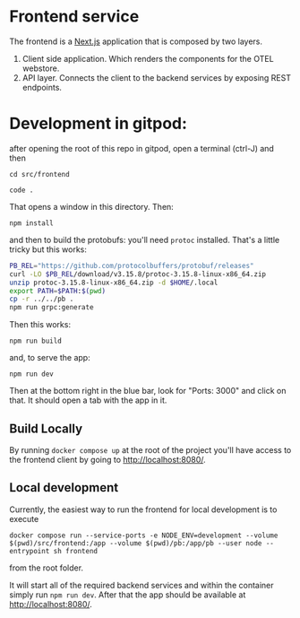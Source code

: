 # Frontend service

The frontend is a [Next.js](https://nextjs.org/) application that is composed by two layers.

1. Client side application. Which renders the components for the OTEL webstore.
2. API layer. Connects the client to the backend services by exposing REST endpoints.

# Development in gitpod:

after opening the root of this repo in gitpod, open a terminal (ctrl-J) and then

`cd src/frontend`

`code .`

That opens a window in this directory. Then:

`npm install`

and then to build the protobufs: you'll need `protoc` installed. That's a little tricky but this works:

```sh
PB_REL="https://github.com/protocolbuffers/protobuf/releases"
curl -LO $PB_REL/download/v3.15.8/protoc-3.15.8-linux-x86_64.zip
unzip protoc-3.15.8-linux-x86_64.zip -d $HOME/.local
export PATH=$PATH:$(pwd)
cp -r ../../pb .
npm run grpc:generate
```

Then this works:

`npm run build`

and, to serve the app:

`npm run dev`

Then at the bottom right in the blue bar, look for "Ports: 3000" and click on that. It should open a tab with the app in
it.

## Build Locally

By running `docker compose up` at the root of the project you'll have access to the frontend client by going to
<http://localhost:8080/>.

## Local development

Currently, the easiest way to run the frontend for local development is to execute

```shell
docker compose run --service-ports -e NODE_ENV=development --volume $(pwd)/src/frontend:/app --volume $(pwd)/pb:/app/pb --user node --entrypoint sh frontend
```

from the root folder.

It will start all of the required backend services and within the container simply run `npm run dev`. After that the app
should be available at <http://localhost:8080/>.
